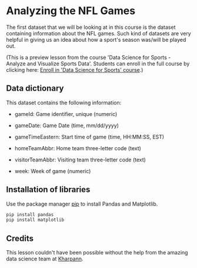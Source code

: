 # Analyzing the NFL Games

The first dataset that we will be looking at in this course is the dataset containing information about the NFL games. Such kind of datasets are very helpful in giving us an idea about how a sport's season was/will be played out.

(This is a preview lesson from the course 'Data Science for Sports - Analyze and Visualize Sports Data'. Students can enroll in the full course by clicking here: [Enroll in 'Data Science for Sports' course](https://www.udemy.com/course/data-science-for-sports/?referralCode=DFB28D1806CC3DFBD9E4).)

## Data dictionary

This dataset contains the following information:

- gameId: Game identifier, unique (numeric)

- gameDate: Game Date (time, mm/dd/yyyy)

- gameTimeEastern: Start time of game (time, HH:MM:SS, EST)

- homeTeamAbbr: Home team three-letter code (text)

- visitorTeamAbbr: Visiting team three-letter code (text)

- week: Week of game (numeric)

## Installation of libraries

Use the package manager [pip](https://pip.pypa.io/en/stable/) to install Pandas and Matplotlib.

```bash
pip install pandas
pip install matplotlib
```

## Credits

This lesson couldn't have been possible without the help from the amazing data science team at [Kharpann](https://kharpann.com/).